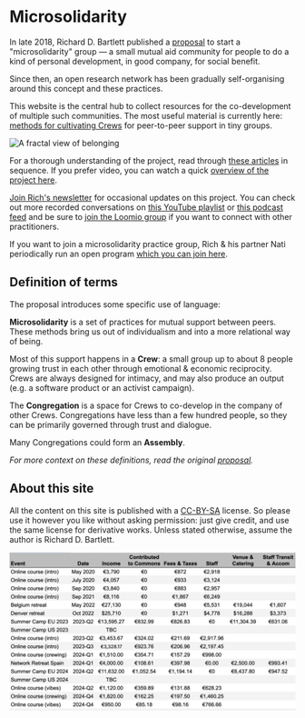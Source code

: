# Microsolidarity

In late 2018, Richard D. Bartlett published a [proposal](articles/proposal.md) to start a "microsolidarity" group — a small mutual aid community for people to do a kind of personal development, in good company, for social benefit.

Since then, an open research network has been gradually self-organising around this concept and these practices.

This website is the central hub to collect resources for the co-development of multiple such communities. The most useful material is currently here: [methods for cultivating Crews](crewing/) for peer-to-peer support in tiny groups.

![A fractal view of belonging](.gitbook/assets/fractal-map-of-belonging-edited.jpg)

For a thorough understanding of the project, read through [these articles](articles/) in sequence. If you prefer video, you can watch a quick [overview of the project here](https://www.youtube.com/watch?v=yWyZmmJCrSA&feature=youtu.be&t=869).

[Join Rich's newsletter](http://richdecibels.substack.com) for occasional updates on this project. You can check out more recorded conversations on [this YouTube playlist](https://www.youtube.com/channel/UC6hicteAM1PrzfeWN5VT5dg/) or [this podcast feed](https://anchor.fm/microsolidarity) and be sure to [join the Loomio group](http://loomio.org/microsolidarity) if you want to connect with other practitioners. 

If you want to join a microsolidarity practice group, Rich & his partner Nati periodically run an open program [which you can join here](https://www.thehum.org/microsolidarity).

## Definition of terms

The proposal introduces some specific use of language:

**Microsolidarity** is a set of practices for mutual support between peers. These methods bring us out of individualism and into a more relational way of being.

Most of this support happens in a **Crew**: a small group up to about 8 people growing trust in each other through emotional & economic reciprocity. Crews are always designed for intimacy, and may also produce an output \(e.g. a software product or an activist campaign\).

The **Congregation** is a space for Crews to co-develop in the company of other Crews. Congregations have less than a few hundred people, so they can be primarily governed through trust and dialogue.

Many Congregations could form an **Assembly**.

_For more context on these definitions, read the original_ [_proposal_](articles/proposal.md)_._

## About this site

All the content on this site is published with a [CC-BY-SA](https://creativecommons.org/licenses/by-sa/4.0/) license. So please use it however you like without asking permission: just give credit, and use the same license for derivative works. Unless stated otherwise, assume the author is Richard D. Bartlett.

![](.gitbook/assets/image.png)

